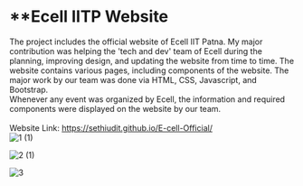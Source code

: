 # ************************Ecell IITP Website**********************
The project includes the official website of Ecell IIT Patna. My major contribution was helping the 'tech and dev' team of Ecell during the planning, improving design, and updating the website from time to time. The website contains various pages, including components of the website. The major work by our team was done via HTML, CSS, Javascript, and Bootstrap.
<br>
Whenever any event was organized by Ecell, the information and required components were displayed on the website by our team.<br>
<br>
Website Link:  https://sethiudit.github.io/E-cell-Official/
<br>
![1 (1)](https://github.com/Sumit-me/E-CELL-Official/assets/98024836/1f1e8120-4a79-40ea-a77f-56179de951d9)

![2 (1)](https://github.com/Sumit-me/E-CELL-Official/assets/98024836/d1dff955-5051-4241-8b6a-4a0a97ae91e1)

![3](https://github.com/Sumit-me/E-CELL-Official/assets/98024836/294ad57f-be1d-4cfb-b2de-0b3ed49fba97)
